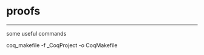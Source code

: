 # proofs


----------------------------------------
some useful commands

coq_makefile -f _CoqProject -o CoqMakefile